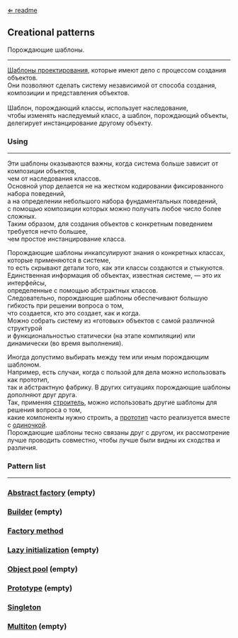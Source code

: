[⇐ readme](../readme.md)

## Creational patterns
Порождающие шаблоны.

---
<u>Шаблоны проектирования</u>, которые имеют дело с процессом создания объектов. 
<br>Они позволяют сделать систему независимой от способа создания, 
<br>композиции и представления объектов. 
<br><br>Шаблон, порождающий классы, использует наследование, 
<br>чтобы изменять наследуемый класс, а шаблон, порождающий объекты, 
<br>делегирует инстанцирование другому объекту.

### Using

---

Эти шаблоны оказываются важны, когда система больше зависит от композиции объектов, 
<br>чем от наследования классов.
<br>Основной упор делается не на жестком кодировании фиксированного набора поведений, 
<br>а на определении небольшого набора фундаментальных поведений, 
<br>с помощью композиции которых можно получать любое число более сложных. 
<br>Таким образом, для создания объектов с конкретным поведением требуется нечто большее, 
<br>чем простое инстанцирование класса.

Порождающие шаблоны инкапсулируют знания о конкретных классах, которые применяются в системе, 
<br>то есть скрывают детали того, как эти классы создаются и стыкуются. 
<br>Единственная информация об объектах, известная системе, — это их интерфейсы, 
<br>определенные с помощью абстрактных классов. 
<br>Следовательно, порождающие шаблоны обеспечивают большую гибкость при решении вопроса о том, 
<br>что создается, кто это создает, как и когда. 
<br>Можно собрать систему из «готовых» объектов с самой различной структурой 
<br>и функциональностью статически (на этапе компиляции) или динамически (во время выполнения).

Иногда допустимо выбирать между тем или иным порождающим шаблоном. 
<br>Например, есть случаи, когда с пользой для дела можно использовать как прототип, 
<br>так и абстрактную фабрику. В других ситуациях порождающие шаблоны дополняют друг друга. 
<br>Так, применяя [строитель](), можно использовать другие шаблоны для решения вопроса о том, 
<br>какие компоненты нужно строить, а [прототип]() часто реализуется вместе с [одиночкой](). 
<br>Порождающие шаблоны тесно связаны друг с другом, их рассмотрение лучше проводить совместно, 
чтобы лучше были видны их сходства и различия.

### Pattern list

---

### [Abstract factory]() (empty)
### [Builder]() (empty)
### [Factory method](../FactoryMethod/FactoryMethod.md)
### [Lazy initialization]() (empty)
### [Object pool]() (empty)
### [Prototype]() (empty)
### [Singleton](../Singleton/Singleton.md)
### [Multiton]() (empty)